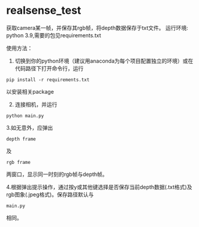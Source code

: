 # realsense_test
获取camera某一帧，并保存其rgb帧，将depth数据保存于txt文件。
运行环境: python 3.9,需要的包见requirements.txt

使用方法：

 1. 切换到你的python环境（建议用anaconda为每个项目配置独立的环境）或在代码路径下打开命令行，运行
~~~
pip install -r requirements.txt
~~~
以安装相关package

 2. 连接相机，并运行
~~~
python main.py
~~~

 3.如无意外，应弹出
~~~
depth frame
~~~
及
~~~
rgb frame
~~~
两窗口，显示同一时刻的rgb帧与depth帧。

 4.根据弹出提示操作，通过按y或其他键选择是否保存当前depth数据(.txt格式)及rgb图象(.jpeg格式)。保存路径默认与
~~~
main.py
~~~
相同。
